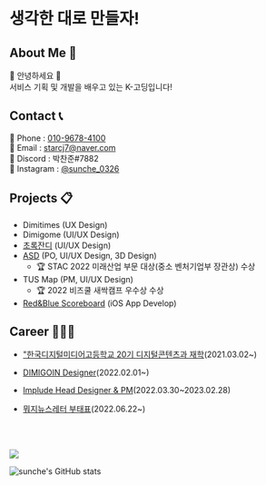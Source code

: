 # 생각한 대로 만들자!

## About Me 🔎  

  🙌 안녕하세요 🙌<br>
  서비스 기획 및 개발을 배우고 있는 K-고딩입니다!

## Contact 📞

  📱 Phone : <a href=tel>010-9678-4100<a><br>
  📩 Email : <a href="mailto">starcj7@naver.com</a><br>
  🔦 Discord : 박찬준#7882<br>
  👀 Instagram : <a href="https://www.instagram.com/sunche_0326/">@sunche_0326</a>
  
## Projects 📋

- Dimitimes (UX Design)
- Dimigome (UI/UX Design)
- <a href="https://apps.apple.com/kr/app/%EC%B4%88%EB%A1%9D%EC%9E%94%EB%94%94/id1602956399" target="blank">초록잔디</a> (UI/UX Design)
- <a href="https://www.youtube.com/watch?v=oq-5VvkoJn0" target="blank">ASD</a> (PO, UI/UX Design, 3D Design)
  - 🏆 STAC 2022 미래산업 부문 대상(중소 벤처기업부 장관상) 수상
- <a>TUS Map</a> (PM, UI/UX Design)
  - 🏆 2022 비즈쿨 새싹캠프 우수상 수상
- <a href="https://github.com/sunche243/scoreboard" target="blank">Red&Blue Scoreboard</a> (iOS App Develop)
  
## Career 🧑🏻‍💻
  
- <a href="dimigo.hs.kr">"한국디지털미디어고등학교 20기 디지털콘텐츠과 재학</a>(2021.03.02~)
- <a href="dimigo.in">DIMIGOIN Designer</a>(2022.02.01~)
- <a href="implude.kr" target="blank">Implude Head Designer & PM</a>(2022.03.30~2023.02.28)
- <a href="moji.or.kr" target="blank">뭐지뉴스레터 부태표</a>(2022.06.22~)

  <br><br>
  
<a href="https://opgc.me/#/users/sunche243" target="_blank"><img src="https://api.opgc.me/githubs/users/sunche243/tag/?theme=basic" /></a>

![sunche's GitHub stats](https://github-readme-stats.vercel.app/api?username=sunche243&show_icons=true)

